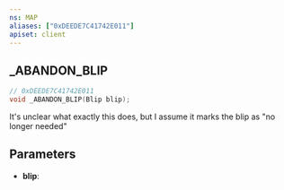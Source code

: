 ```yaml
---
ns: MAP
aliases: ["0xDEEDE7C41742E011"]
apiset: client
---
```

## _ABANDON_BLIP

```c
// 0xDEEDE7C41742E011
void _ABANDON_BLIP(Blip blip);
```

It's unclear what exactly this does, but I assume it marks the blip as "no longer needed"

## Parameters
* **blip**: